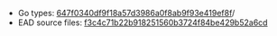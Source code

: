 * Go types: [647f0340df9f18a57d3986a0f8ab9f93e419ef8f](https://github.com/NYULibraries/dlts-finding-aids-ead-go-packages/commit/647f0340df9f18a57d3986a0f8ab9f93e419ef8f)/
* EAD source files: [f3c4c71b22b918251560b3724f84be429b52a6cd](https://github.com/NYULibraries/dlts-finding-aids-ead-sample-set-1/commit/f3c4c71b22b918251560b3724f84be429b52a6cd)
